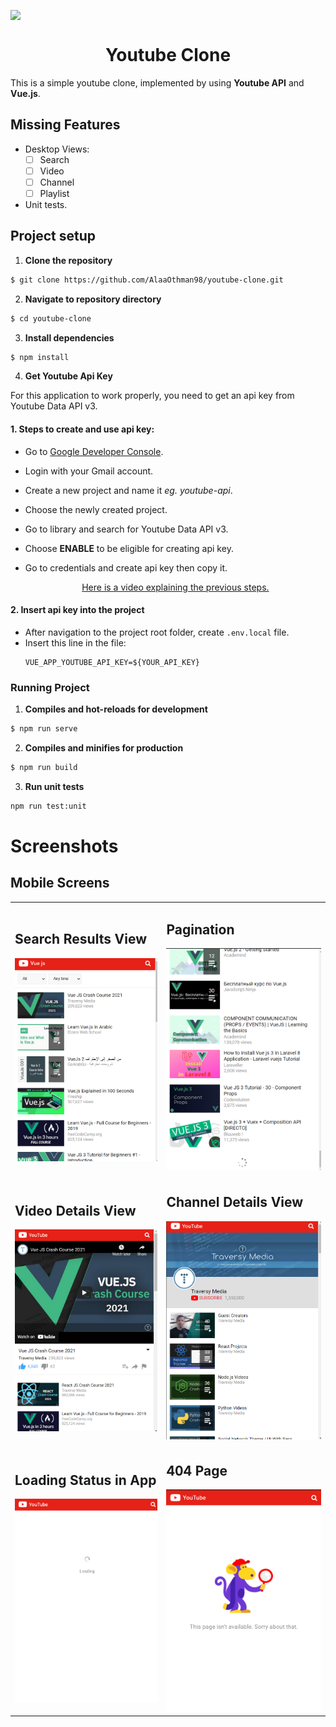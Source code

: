 <img src="https://blog.maxpay.com/wp-content/uploads/2017/10/new-youtube-logo-840x402.jpg" align="middle">

<h1 align="middle">Youtube Clone</h1>

This is a simple youtube clone, implemented by using **Youtube API** and **Vue.js**.

## Missing Features

- Desktop Views:
  - [ ] Search
  - [ ] Video
  - [ ] Channel
  - [ ] Playlist
- Unit tests.

## Project setup

1. **Clone the repository**

```sh
$ git clone https://github.com/AlaaOthman98/youtube-clone.git
```

2. **Navigate to repository directory**

```sh
$ cd youtube-clone
```

3. **Install dependencies**

```sh
$ npm install
```

4. **Get Youtube Api Key**

For this application to work properly, you need to get an api key from Youtube Data API v3.

#### 1. Steps to create and use api key:

- Go to [Google Developer Console](https://console.developers.google.com/).
- Login with your Gmail account.
- Create a new project and name it _eg. youtube-api_.
- Choose the newly created project.
- Go to library and search for Youtube Data API v3.
- Choose **ENABLE** to be eligible for creating api key.
- Go to credentials and create api key then copy it.

  <center><a target="_blank" href="https://www.youtube.com/watch?v=N18czV5tj5o">Here is a video explaining the previous steps.</a></center>

#### 2. Insert api key into the project

- After navigation to the project root folder, create `.env.local` file.
- Insert this line in the file:
  ```
  VUE_APP_YOUTUBE_API_KEY=${YOUR_API_KEY}
  ```

### Running Project

1. **Compiles and hot-reloads for development**

```sh
$ npm run serve
```

2. **Compiles and minifies for production**

```sh
$ npm run build
```

3. **Run unit tests**

```sh
npm run test:unit
```

# Screenshots

## **Mobile Screens**

<table>
  <tr>
    <td>
      <h2>Search Results View</h2>
      <img src="https://raw.githubusercontent.com/AlaaOthman98/youtube-clone/main/.github/images/search-results.png" />
    </td>
    <td>
      <h2>Pagination</h2>
      <img src="https://raw.githubusercontent.com/AlaaOthman98/youtube-clone/main/.github/images/pagination.png"/>
    </td>
  </tr>

  <tr>
    <td>
      <h2>Video Details View</h2>
      <img src="https://raw.githubusercontent.com/AlaaOthman98/youtube-clone/main/.github/images/video-details.png" />
    </td>
    <td>
      <h2>Channel Details View</h2>
      <img src="https://raw.githubusercontent.com/AlaaOthman98/youtube-clone/main/.github/images/channel-details.png"/>
    </td>
  </tr>

  <tr>
    <td>
      <h2>Loading Status in App</h2>
      <img src="https://raw.githubusercontent.com/AlaaOthman98/youtube-clone/main/.github/images/loading-status.png" />
    </td>
    <td>
      <h2>404 Page</h2>
      <img src="https://raw.githubusercontent.com/AlaaOthman98/youtube-clone/main/.github/images/not-found.png" />
    </td>
  </tr>
</table>
